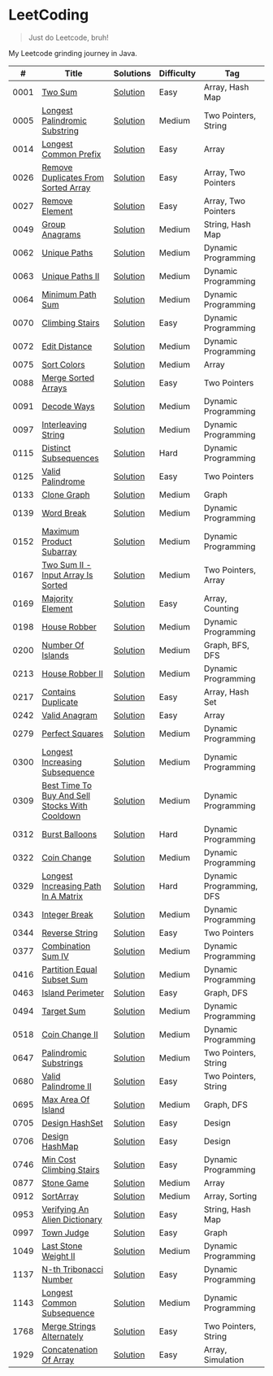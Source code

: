 # LeetCoding

> Just do Leetcode, bruh!

My Leetcode grinding journey in Java.

| #    | Title                                                                                                                          | Solutions                                                                                                        | Difficulty | Tag                      |
|------|--------------------------------------------------------------------------------------------------------------------------------|------------------------------------------------------------------------------------------------------------------|------------|--------------------------|
| 0001 | [Two Sum](https://leetcode.com/problems/two-sum/)                                                                              | [Solution](src/main/java/org/redquark/leetcoding/arrays/TwoSum.java)                                             | Easy       | Array, Hash Map          |
| 0005 | [Longest Palindromic Substring](https://leetcode.com/problems/longest-palindromic-substring/)                                  | [Solution](src/main/java/org/redquark/leetcoding/twopointers/LongestPalindromicSubstring.java)                   | Medium     | Two Pointers, String     |
| 0014 | [Longest Common Prefix](https://leetcode.com/problems/longest-common-prefix/)                                                  | [Solution](src/main/java/org/redquark/leetcoding/arrays/LongestCommonPrefix.java)                                | Easy       | Array                    |
| 0026 | [Remove Duplicates From Sorted Array](https://leetcode.com/problems/remove-duplicates-from-sorted-array/)                      | [Solution](src/main/java/org/redquark/leetcoding/arrays/RemoveDuplicatesFromSortedArray.java)                    | Easy       | Array, Two Pointers      |
| 0027 | [Remove Element](https://leetcode.com/problems/remove-element/)                                                                | [Solution](src/main/java/org/redquark/leetcoding/arrays/RemoveElement.java)                                      | Easy       | Array, Two Pointers      |
| 0049 | [Group Anagrams](https://leetcode.com/problems/group-anagrams/)                                                                | [Solution](src/main/java/org/redquark/leetcoding/strings/GroupAnagrams.java)                                     | Medium     | String, Hash Map         |
| 0062 | [Unique Paths](https://leetcode.com/problems/unique-paths/)                                                                    | [Solution](src/main/java/org/redquark/leetcoding/dynamicprogramming/UniquePaths.java)                            | Medium     | Dynamic Programming      |
| 0063 | [Unique Paths II](https://leetcode.com/problems/unique-paths-ii/)                                                              | [Solution](src/main/java/org/redquark/leetcoding/dynamicprogramming/UniquePathsII.java)                          | Medium     | Dynamic Programming      |
| 0064 | [Minimum Path Sum](https://leetcode.com/problems/minimum-path-sum/)                                                            | [Solution](src/main/java/org/redquark/leetcoding/dynamicprogramming/MinimumPathSum.java)                         | Medium     | Dynamic Programming      |
| 0070 | [Climbing Stairs](https://leetcode.com/problems/climbing-stairs/)                                                              | [Solution](src/main/java/org/redquark/leetcoding/dynamicprogramming/ClimbingStairs.java)                         | Easy       | Dynamic Programming      |
| 0072 | [Edit Distance](https://leetcode.com/problems/edit-distance/)                                                                  | [Solution](src/main/java/org/redquark/leetcoding/dynamicprogramming/EditDistance.java)                           | Medium     | Dynamic Programming      |
| 0075 | [Sort Colors](https://leetcode.com/problems/sort-colors/)                                                                      | [Solution](src/main/java/org/redquark/leetcoding/arrays/SortColors.java)                                         | Medium     | Array                    |
| 0088 | [Merge Sorted Arrays](https://leetcode.com/problems/merge-sorted-array/)                                                       | [Solution](src/main/java/org/redquark/leetcoding/twopointers/MergeSortedArray.java)                              | Easy       | Two Pointers             |
| 0091 | [Decode Ways](https://leetcode.com/problems/decode-ways/)                                                                      | [Solution](src/main/java/org/redquark/leetcoding/dynamicprogramming/DecodeWays.java)                             | Medium     | Dynamic Programming      |
| 0097 | [Interleaving String](https://leetcode.com/problems/interleaving-string/)                                                      | [Solution](src/main/java/org/redquark/leetcoding/dynamicprogramming/InterleavingString.java)                     | Medium     | Dynamic Programming      |
| 0115 | [Distinct Subsequences](https://leetcode.com/problems/distinct-subsequences/)                                                  | [Solution](src/main/java/org/redquark/leetcoding/dynamicprogramming/DistinctSubsequences.java)                   | Hard       | Dynamic Programming      |
| 0125 | [Valid Palindrome](https://leetcode.com/problems/valid-palindrome/)                                                            | [Solution](src/main/java/org/redquark/leetcoding/twopointers/ValidPalindrome.java)                               | Easy       | Two Pointers             |
| 0133 | [Clone Graph](https://leetcode.com/problems/clone-graph/)                                                                      | [Solution](src/main/java/org/redquark/leetcoding/graphs/CloneGraph.java)                                         | Medium     | Graph                    |
| 0139 | [Word Break](https://leetcode.com/problems/word-break/)                                                                        | [Solution](src/main/java/org/redquark/leetcoding/dynamicprogramming/WordBreak.java)                              | Medium     | Dynamic Programming      |
| 0152 | [Maximum Product Subarray](https://leetcode.com/problems/maximum-product-subarray/)                                            | [Solution](src/main/java/org/redquark/leetcoding/dynamicprogramming/MaximumProductSubarray.java)                 | Medium     | Dynamic Programming      |
| 0167 | [Two Sum II - Input Array Is Sorted](https://leetcode.com/problems/two-sum-ii-input-array-is-sorted/)                          | [Solution](src/main/java/org/redquark/leetcoding/twopointers/TwoSumIIInputArrayIsSorted.java)                    | Medium     | Two Pointers, Array      |
| 0169 | [Majority Element](https://leetcode.com/problems/majority-element/)                                                            | [Solution](src/main/java/org/redquark/leetcoding/arrays/MajorityElement.java)                                    | Easy       | Array, Counting          |
| 0198 | [House Robber](https://leetcode.com/problems/house-robber/)                                                                    | [Solution](src/main/java/org/redquark/leetcoding/dynamicprogramming/HouseRobber.java)                            | Medium     | Dynamic Programming      |
| 0200 | [Number Of Islands](https://leetcode.com/problems/number-of-islands/)                                                          | [Solution](src/main/java/org/redquark/leetcoding/graphs/NumberOfIslands.java)                                    | Medium     | Graph, BFS, DFS          |
| 0213 | [House Robber II](https://leetcode.com/problems/house-robber-ii/)                                                              | [Solution](src/main/java/org/redquark/leetcoding/dynamicprogramming/HouseRobberII.java)                          | Medium     | Dynamic Programming      |
| 0217 | [Contains Duplicate](https://leetcode.com/problems/contains-duplicate/)                                                        | [Solution](src/main/java/org/redquark/leetcoding/arrays/ContainsDuplicate.java)                                  | Easy       | Array, Hash Set          |
| 0242 | [Valid Anagram](https://leetcode.com/problems/valid-anagram/)                                                                  | [Solution](src/main/java/org/redquark/leetcoding/arrays/ValidAnagram.java)                                       | Easy       | Array                    |
| 0279 | [Perfect Squares](https://leetcode.com/problems/perfect-squares/)                                                              | [Solution](src/main/java/org/redquark/leetcoding/dynamicprogramming/PerfectSquares.java)                         | Medium     | Dynamic Programming      |
| 0300 | [Longest Increasing Subsequence](https://leetcode.com/problems/longest-increasing-subsequence/)                                | [Solution](src/main/java/org/redquark/leetcoding/dynamicprogramming/LongestIncreasingSubsequence.java)           | Medium     | Dynamic Programming      |
| 0309 | [Best Time To Buy And Sell Stocks With Cooldown](https://leetcode.com/problems/best-time-to-buy-and-sell-stock-with-cooldown/) | [Solution](src/main/java/org/redquark/leetcoding/dynamicprogramming/BestTimeToBuyAndSellStocksWithCooldown.java) | Medium     | Dynamic Programming      |
| 0312 | [Burst Balloons](https://leetcode.com/problems/burst-balloons/)                                                                | [Solution](src/main/java/org/redquark/leetcoding/dynamicprogramming/BurstBalloons.java)                          | Hard       | Dynamic Programming      |
| 0322 | [Coin Change](https://leetcode.com/problems/coin-change/)                                                                      | [Solution](src/main/java/org/redquark/leetcoding/dynamicprogramming/CoinChange.java)                             | Medium     | Dynamic Programming      |
| 0329 | [Longest Increasing Path In A Matrix](https://leetcode.com/problems/longest-increasing-path-in-a-matrix/)                      | [Solution](src/main/java/org/redquark/leetcoding/dynamicprogramming/LongestIncreasingPathInAMatrix.java)         | Hard       | Dynamic Programming, DFS |
| 0343 | [Integer Break](https://leetcode.com/problems/integer-break/)                                                                  | [Solution](src/main/java/org/redquark/leetcoding/dynamicprogramming/IntegerBreak.java)                           | Medium     | Dynamic Programming      |
| 0344 | [Reverse String](https://leetcode.com/problems/reverse-string/)                                                                | [Solution](src/main/java/org/redquark/leetcoding/twopointers/ReverseString.java)                                 | Easy       | Two Pointers             |
| 0377 | [Combination Sum IV](https://leetcode.com/problems/combination-sum-iv/)                                                        | [Solution](src/main/java/org/redquark/leetcoding/dynamicprogramming/CombinationSumIV.java)                       | Medium     | Dynamic Programming      |
| 0416 | [Partition Equal Subset Sum](https://leetcode.com/problems/partition-equal-subset-sum/)                                        | [Solution](src/main/java/org/redquark/leetcoding/dynamicprogramming/PartitionEqualSubsetSum.java)                | Medium     | Dynamic Programming      |
| 0463 | [Island Perimeter](https://leetcode.com/problems/island-perimeter/)                                                            | [Solution](src/main/java/org/redquark/leetcoding/graphs/IslandPerimeter.java)                                    | Easy       | Graph, DFS               |
| 0494 | [Target Sum](https://leetcode.com/problems/target-sum/)                                                                        | [Solution](src/main/java/org/redquark/leetcoding/dynamicprogramming/TargetSum.java)                              | Medium     | Dynamic Programming      |
| 0518 | [Coin Change II](https://leetcode.com/problems/coin-change-ii/)                                                                | [Solution](src/main/java/org/redquark/leetcoding/dynamicprogramming/CoinChangeII.java)                           | Medium     | Dynamic Programming      |
| 0647 | [Palindromic Substrings](https://leetcode.com/problems/palindromic-substrings/)                                                | [Solution](src/main/java/org/redquark/leetcoding/twopointers/PalindromicSubstrings.java)                         | Medium     | Two Pointers, String     |
| 0680 | [Valid Palindrome II](https://leetcode.com/problems/valid-palindrome-ii/)                                                      | [Solution](src/main/java/org/redquark/leetcoding/twopointers/ValidPalindrome.java)                               | Easy       | Two Pointers, String     |
| 0695 | [Max Area Of Island](https://leetcode.com/problems/max-area-of-island/)                                                        | [Solution](src/main/java/org/redquark/leetcoding/graphs/MaxAreaOfIsland.java)                                    | Medium     | Graph, DFS               |
| 0705 | [Design HashSet](https://leetcode.com/problems/design-hashset/)                                                                | [Solution](src/main/java/org/redquark/leetcoding/design/DesignHashSet.java)                                      | Easy       | Design                   |
| 0706 | [Design HashMap](https://leetcode.com/problems/design-hashmap/)                                                                | [Solution](src/main/java/org/redquark/leetcoding/design/DesignHashMap.java)                                      | Easy       | Design                   |
| 0746 | [Min Cost Climbing Stairs](https://leetcode.com/problems/min-cost-climbing-stairs/)                                            | [Solution](src/main/java/org/redquark/leetcoding/dynamicprogramming/MinCostClimbingStairs.java)                  | Easy       | Dynamic Programming      |
| 0877 | [Stone Game](https://leetcode.com/problems/stone-game/)                                                                        | [Solution](src/main/java/org/redquark/leetcoding/arrays/StoneGame.java)                                          | Medium     | Array                    |
| 0912 | [SortArray](https://leetcode.com/problems/sort-array/)                                                                         | [Solution](src/main/java/org/redquark/leetcoding/arrays/SortArray.java)                                          | Medium     | Array, Sorting           |
| 0953 | [Verifying An Alien Dictionary](https://leetcode.com/problems/verifying-an-alien-dictionary/)                                  | [Solution](src/main/java/org/redquark/leetcoding/strings/VerifyingAnAlienDictionary.java)                        | Easy       | String, Hash Map         |
| 0997 | [Town Judge](https://leetcode.com/problems/town-judge/)                                                                        | [Solution](src/main/java/org/redquark/leetcoding/graphs/TownJudge.java)                                          | Easy       | Graph                    |
| 1049 | [Last Stone Weight II](https://leetcode.com/problems/last-stone-weight-ii/)                                                    | [Solution](src/main/java/org/redquark/leetcoding/dynamicprogramming/LastStoneWeightII.java)                      | Medium     | Dynamic Programming      |
| 1137 | [N-th Tribonacci Number](https://leetcode.com/problems/n-th-tribonacci-number/)                                                | [Solution](src/main/java/org/redquark/leetcoding/dynamicprogramming/NthTribonacciNumber.java)                    | Easy       | Dynamic Programming      |
| 1143 | [Longest Common Subsequence](https://leetcode.com/problems/longest-common-subsequence/)                                        | [Solution](src/main/java/org/redquark/leetcoding/dynamicprogramming/LongestCommonSubsequence.java)               | Medium     | Dynamic Programming      |
| 1768 | [Merge Strings Alternately](https://leetcode.com/problems/merge-strings-alternately/)                                          | [Solution](src/main/java/org/redquark/leetcoding/twopointers/MergeStringsAlternately.java)                       | Easy       | Two Pointers, String     |
| 1929 | [Concatenation Of Array](https://leetcode.com/problems/concatenation-of-array/)                                                | [Solution](src/main/java/org/redquark/leetcoding/arrays/ConcatenationOfArray.java)                               | Easy       | Array, Simulation        |